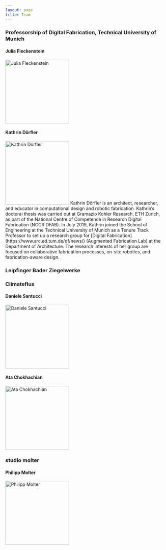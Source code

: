 ```yaml
---
layout: page
title: Team
---
```

### Professorship of Digital Fabrication, Technical University of Munich

#### Julia Fleckenstein
<img src="{{site.baseurl}}images/team-jf.jpg" alt="Julia Fleckenstein" style="width:200px" class="drop-corners">

#### Kathrin Dörfler
<img src="{{site.baseurl}}images/team-kd.png" alt="Kathrin Dörfler" style="width:200px" class="drop-corners">
Kathrin Dörfler is an architect, researcher, and educator in computational design and robotic fabrication. Kathrin’s doctoral thesis was carried out at Gramazio Kohler Research, ETH Zurich, as part of the National Centre of Competence in Research Digital Fabrication (NCCR DFAB). In July 2019, Kathrin joined the School of Engineering at the Technical University of Munich as a Tenure Track Professor to set up a research group for [Digital Fabrication](https://www.arc.ed.tum.de/df/news/) (Augmented Fabrication Lab) at the Department of Architecture. The research interests of her group are focused on collaborative fabrication processes, on-site robotics, and fabrication-aware design.

### Leipfinger Bader Ziegelwerke


### Climateflux

#### Daniele Santucci
<img src="{{site.baseurl}}images/team-ds.png" alt="Daniele Santucci" style="width:200px" class="drop-corners">

#### Ata Chokhachian
<img src="{{site.baseurl}}images/team-ac.png" alt="Ata Chokhachian" style="width:200px" class="drop-corners">

### studio molter

#### Philipp Molter
<img src="{{site.baseurl}}images/team-pm.png" alt="Philipp Molter" style="width:200px" class="drop-corners">
